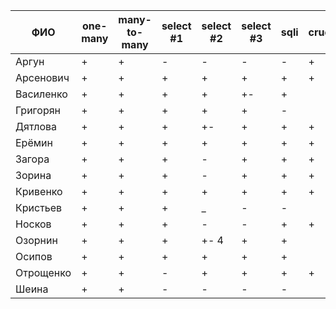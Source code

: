 | **ФИО**     | one-many | many-to-many | select #1 | select #2 | select #3 | sqli | crud | er_diagram | deploy | indexes |
|-------------|----------|--------------|-----------|-----------|-----------|------|------|------------|--------|---------|
| Аргун       | +        | +            | -         | -         | -         | -    | +    | +          | +      |         |
| Арсенович   | +        | +            | +         | +         | +         | +    | +    | +          | +      |         |
| Василенко   | +        | +            | +         | +         | +-        | +    |      |            |        |         |
| Григорян    | +        | +            | +         | +         | +         | -    |      |            |        |         |
| Дятлова     | +        | +            | +         | +-        | +         | +    | +    | +          |        |         |
| Ерёмин      | +        | +            | +         | +         | +         | +    | +    | +          | +      |         |
| Загора      | +        | +            | +         | -         | +         | +    | +    | +          | +      |         |
| Зорина      | +        | +            | +         | -         | +         | +    | +    | +          |        |         |
| Кривенко    | +        | +            | +         | +         | +         | +    | +    | +          | +      |         |
| Кристьев    | +        | +            | +         | _         | -         | -    |      |            |        |         |
| Носков      | +        | +            | +         | -         | -         | +    | +    |            | +      |         |
| Озорнин     | +        | +            | +         | +- 4      | +         | +    |      | +          |        |         |
| Осипов      | +        | +            | +         | +         | +         | +    |      |            |        |         |
| Отрощенко   | +        | +            | -         | +         | +         | +    | +    | +          | +      |         |
| Шеина       | +        | +            | -         | -         | -         | -    |      |            |        |         |
